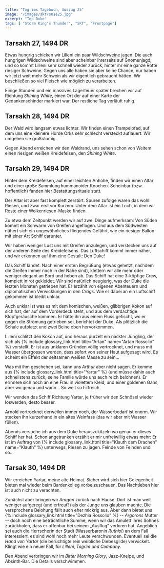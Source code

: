 ```yaml
---
title: "Togrims Tagebuch, Auszug 25"
image: "/images/skt/s01e25.jpg"
excerpt: "Top Duke"
tags: [ "Storm King's Thunder", "SKT", "Frontpage"]
---
```


## Tarsakh 27, 1494 DR

Etwas hungrig schicken wir Lilleni ein paar Wildschweine jagen. Die auch hungrigen Wildschweine sind
aber scheinbar ihrerseits auf Gnomenjagd, und so kommt Lilleni sehr schnell wieder zurück, hinter
ihr eine ganze Rotte riesiger Schweine. Gegen uns alle haben sie aber keine Chance, nur haben wir
jetzt weit mehr Schwein als wir eigentlich gebraucht hätten. Wir beschließen so viel Fleisch wie
möglich zu verarbeiten.

Einige Stunden und ein massives Lagerfeuer später brechen wir auf Richtung *Shining White*, einen
Ort der auf einer Karte der Gedankenschinder markiert war. Der restliche Tag verläuft ruhig.


## Tarsakh 28, 1494 DR

Der Wald wird langsam etwas lichter. Wir finden einen Trampelpfad, auf dem uns eine kleinere
Horde Orks sehr schlecht versteckt auflauert. Wir umgehen sie großräumig.

Gegen Abend erreichen wir den Waldrand, uns sehen schon von Weitem einen riesigen weißen
Kreidefelsen, den *Shining White*.


## Tarsakh 29, 1494 DR

Hinter dem Kreidefelsen, auf einer leichten Anhöhe, finden wir einen Altar und einer große
Sammlung hummanoider Knochen. Scheinbar (bzw. hoffentlich) fanden hier Bestattungsrituale statt.

Der Altar ist aber fast komplett zerstört. Spuren zufolge waren das wohl Riesen, und zwar erst vor
Kurzem. Unter dem Altar ist ein Loch, in dem wir Reste einer Wolkenriesen-Maske finden.

Zu etwa dem Zeitpunkt werden wir auf zwei Dinge aufmerksam: Von Süden kommt ein Schwarm von Greifen
angeflogen. Und aus dem Südwesten nähert sich ein ungewöhnliches fliegendes Gefährt, wie ein
riesiger Ballon mit einer Art Schiff darunter.

Wir haben weniger Lust uns mit Greifen anzulegen, und verstecken uns auf der anderen Seite des
Kreidefelsens. Das Luftschiff kommt immer näher, und wir erkennen auf ihm eine Gestalt: Den Duke!

Das Schiff landet. Nach einer ersten Begrüßung (etwas gehetzt, nachdem die Greifen immer noch in der
Nähe sind), klettern wir alle mehr oder weniger elegant an Bord und heben ab. Das Schiff hat eine
3-köpfige Crew, komplett in rot gekleidet. Wir sind natürlich neugierig, was der Duke die letzten
Monaten getrieben hat. Er erzählt von eigenen Abenteuern und diplomatischen Verwicklungen in den
*Crags*.  Wie er dabei an ein Luftschiff gekommen ist bleibt unklar.

Auch unklar ist was es mit dem komischen, weißen, glibbrigen Kokon auf sich hat, der auf dem
Vorderdeck steht, und aus dem verdächtige Klopfgeräusche kommen. Er hätte ihn aus einem Fluss
gefischt, wo er gegen die Strömung getrieben sei, berichtet der Duke. Als plötzlich die Schale
aufplatzt und zwei Beine oben hervorkommen.

Lilleni schlitzt den Kokon auf, und heraus purzelt ein nackter Jüngling, der sich als {% include
glossary_link.html title="Artan" name="Artan Rossolio" %} vorstellt. Er ist aus unklaren Gründen
völlig vertrocknet, und muss mit Wasser übergossen werden, dass sofort von seiner Haut aufgesagt
wird. Es scheint ein Effekt der seltsamen weißen Masse zu sein...

Was mit ihm geschehen sei, kann uns *Arthur* aber nicht sagen. Er komme aus {% include
glossary_link.html title="Yartar" %} (und müsse dahin auch schnellstens zurück, seine Familie
würde uns auch reich belohnen). Er erinnere sich noch an eine Frau in violettem Kleid, und einer
goldenen Gans, aber wo genau und wann... So weit so hilfreich.

Wir wenden das Schiff Richtung Yartar, je früher wir den Schnösel wieder loswerden, desto besser.

Arnold vertrocknet derweilen immer noch, der Wasserbedarf ist enorm. Wir stecken ihn kurzerhand in
ein altes Weinfass (das wir aber mit Wasser füllen).

Abends versuche ich aus dem Duke herauszukitzeln wo genau er dieses Schiff her hat. Schon
angetrunken erzählt er mir unfreiwillig etwas mehr: Er ist im Auftrag von {% include
glossary_link.html title="Klauth dem Drachen" name="Klauth" %} unterwegs, Riesen zu jagen. Feinde
von Feinden und so...


## Tarsak 30, 1494 DR

Wir erreichen Yartar, meine alte Heimat. Sicher wird sich hier Gelegenheit bieten mal wieder beim
Bardenkolleg vorbeizuschauen. Das Nachtleben hier ist auch nicht zu verachten.

Zunächst aber bringen wir *Aragon* zurück nach Hause. Dort ist man weit weniger aufgeregt (und
erfreut?) als der Junge uns glauben machte. Die versprochene Belohung fällt auch eher mickrig
aus. Aber dann bietet uns {% include glossary_link.html title="Dezhia Rossolio" %} -- *Argorons* Mutter -- doch noch eine beträchtliche Summe,
wenn wir das Amulett ihres Sohnes zurückholen, dass er offenbar bei seinem „Ausflug“ verloren hat.
Angeblich sei auch die Herrscherin der Stadt (Wasserbaronin *Ruthiol*) an dem Fall interessiert, es
sind wohl noch mehr Leute verschwunden. Eventuell sei die *Hand von Yartar* (die berüchtigte rein
weibliche Diebesgilde) verwickelt. Klingt wie ein neuer Fall, für *Lilleni, Togrim und Company*.

Den Abend verbringen wir im *Bitter Morning Glory*, Jazz-Kneipe, und Absinth-Bar. Die Details
verschwimmen.
